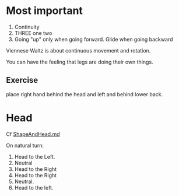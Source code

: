 
# Most important

1. Continuity
2. THREE one two
3. Going "up" only when going forward. Glide when going backward

Viennese Waltz is about continuous movement and rotation.

You can have the feeling that legs are doing their own things.

## Exercise

place right hand behind the head and left and behind lower back.

# Head

Cf [ShapeAndHead.md](ShapeAndHead.md)

On natural turn:

1. Head to the Left.
2. Neutral
3. Head to the Right
4. Head to the Right
5. Neutral.
6. Head to the left.
